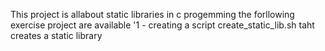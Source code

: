 This project is allabout static libraries in c progemming  the forllowing exercise project are available
'1 - creating a script create_static_lib.sh taht creates a static  library 

